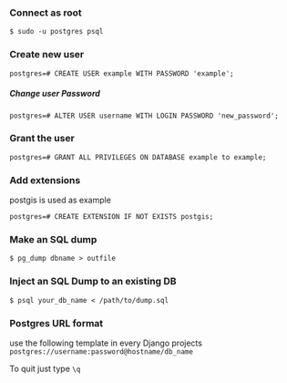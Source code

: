 ### Connect as root

```console
$ sudo -u postgres psql
```

### Create new user
```console
postgres=# CREATE USER example WITH PASSWORD 'example';
```

##### Change user Password
```console
postgres=# ALTER USER username WITH LOGIN PASSWORD 'new_password';
```

### Grant the user
```console
postgres=# GRANT ALL PRIVILEGES ON DATABASE example to example;
```

### Add extensions
postgis is used as example

```console
postgres=# CREATE EXTENSION IF NOT EXISTS postgis;
```

### Make an SQL dump
```console
$ pg_dump dbname > outfile
```

### Inject an SQL Dump to an existing DB
```console
$ psql your_db_name < /path/to/dump.sql
```

### Postgres URL format
use the following template in every Django projects `postgres://username:password@hostname/db_name`

To quit just type `\q`
